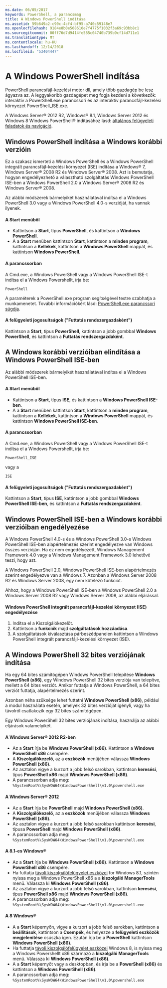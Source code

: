 ```yaml
---
ms.date: 06/05/2017
keywords: PowerShell, a parancsmag
title: A Windows PowerShell indítása
ms.assetid: 59b649a2-c90c-4cf4-bf95-a740c59148e7
ms.openlocfilehash: 9184e8b0e508610e7f4775f1032f3a69c93bb8c1
ms.sourcegitcommit: 00ff76d7d9414fe585c04740b739b9cf14d711e1
ms.translationtype: MT
ms.contentlocale: hu-HU
ms.lasthandoff: 12/14/2018
ms.locfileid: "53404447"
---
```

# <a name="starting-windows-powershell"></a>A Windows PowerShell indítása
PowerShell parancsfájl-kezelési motor dll, amely több gazdagép be lesz ágyazva az.  A leggyakoribb gazdagépet meg fogja kezdeni a következők: interaktív a PowerShell.exe parancssori és az interaktív parancsfájl-kezelési környezet PowerShell_ISE.exe.

A Windows Server® 2012 R2, Windows® 8.1, Windows Server 2012 és Windows 8 Windows PowerShell® indításához lásd: [általános felügyeleti feladatok és navigáció](https://technet.microsoft.com/library/hh831491.aspx).

## <a name="how-to-start-windows-powershell-on-earlier-versions-of-windows"></a>Windows PowerShell indítása a Windows korábbi verzióin

Ez a szakasz ismerteti a Windows PowerShell és a Windows PowerShell integrált parancsfájl-kezelési környezet (ISE) indítása a Windows® 7, Windows Server® 2008 R2 és Windows Server® 2008. Azt is bemutatja, hogyan engedélyezhető a választható szolgáltatás Windows PowerShell ISE-ben a Windows PowerShell 2.0 a Windows Server® 2008 R2 és Windows Server® 2008.

Az alábbi módszerek bármelyikét használatával indítsa el a Windows PowerShell 3.0 vagy a Windows PowerShell 4.0-s verzióját, ha vannak ilyenek.

#### <a name="from-the-start-menu"></a>A Start menüből

- Kattintson a **Start**, típus **PowerShell**, és kattintson a **Windows PowerShell**.
- A a **Start** menüben kattintson **Start**, kattintson a **minden program**, kattintson a **Kellékek**, kattintson a **Windows PowerShell**  mappát, és kattintson **Windows PowerShell**.

#### <a name="at-the-command-prompt"></a>A parancssorban

A Cmd.exe, a Windows PowerShell vagy a Windows PowerShell ISE-t indítsa el a Windows Powershellt, írja be:

```
PowerShell
```

A paraméterek a PowerShell.exe program segítségével testre szabhatja a munkamenetet. További információkért lásd: [PowerShell.exe parancssori súgója](../core-powershell/console/PowerShell.exe-Command-Line-Help.md).

#### <a name="with-administrative-privileges-run-as-administrator"></a>A felügyeleti jogosultságok ("Futtatás rendszergazdaként")

Kattintson a **Start**, típus **PowerShell**, kattintson a jobb gombbal **Windows PowerShell**, és kattintson a **Futtatás rendszergazdaként**.

## <a name="how-to-start-windows-powershell-ise-on-earlier-releases-of-windows"></a>A Windows korábbi verzióiban elindítása a Windows PowerShell ISE-ben

Az alábbi módszerek bármelyikét használatával indítsa el a Windows PowerShell ISE-ben.

#### <a name="from-the-start-menu"></a>A Start menüből

- Kattintson a **Start**, típus **ISE**, és kattintson a **Windows PowerShell ISE-ben**.
- A a **Start** menüben kattintson **Start**, kattintson a **minden program**, kattintson a **Kellékek**, kattintson a **Windows PowerShell**  mappát, és kattintson **Windows PowerShell ISE-ben**.

#### <a name="at-the-command-prompt"></a>A parancssorban

A Cmd.exe, a Windows PowerShell vagy a Windows PowerShell ISE-t indítsa el a Windows Powershellt, írja be:

```
PowerShell_ISE
```

vagy a

```
ISE
```

#### <a name="with-administrative-privileges-run-as-administrator"></a>A felügyeleti jogosultságok ("Futtatás rendszergazdaként")

Kattintson a **Start**, típus **ISE**, kattintson a jobb gombbal **Windows PowerShell ISE-ben**, és kattintson a **Futtatás rendszergazdaként**.

## <a name="how-to-enable-windows-powershell-ise-on-earlier-releases-of-windows"></a>Windows PowerShell ISE-ben a Windows korábbi verzióiban engedélyezése

A Windows PowerShell 4.0-s és a Windows PowerShell 3.0-s Windows PowerShell ISE-ben alapértelmezés szerint engedélyezve van Windows összes verzióján. Ha ez nem engedélyezett, Windows Management Framework 4.0 vagy a Windows Management Framework 3.0 lehetővé teszi, hogy azt.

A Windows PowerShell 2.0, Windows PowerShell ISE-ben alapértelmezés szerint engedélyezve van a Windows 7. Azonban a Windows Server 2008 R2 és Windows Server 2008, egy nem kötelező funkciót.

Ahhoz, hogy a Windows PowerShell ISE-ben a Windows PowerShell 2.0 a Windows Server 2008 R2 vagy Windows Server 2008, az alábbi eljárással.

#### <a name="to-enable-windows-powershell-integrated-scripting-environment-ise"></a>Windows PowerShell integrált parancsfájl-kezelési környezet (ISE) engedélyezése

1. Indítsa el a Kiszolgálókezelőt.
2. Kattintson a **funkciók** majd **szolgáltatások hozzáadása**.
3. A szolgáltatások kiválasztása párbeszédpanelen kattintson a Windows PowerShell integrált parancsfájl-kezelési környezet (ISE).

## <a name="starting-the-32-bit-version-of-windows-powershell"></a>A Windows PowerShell 32 bites verziójának indítása

Ha egy 64 bites számítógépen Windows PowerShell telepítése **Windows PowerShell (x86)**, egy Windows PowerShell 32 bites verziója van telepítve, mellett a 64 bites verziót. Amikor futtatja a Windows PowerShell, a 64 bites verziót futtatja, alapértelmezés szerint.

Azonban néha szüksége lehet futtatni **Windows PowerShell (x86)**, például a modul használata esetén, amelyek 32 bites verzióját igényli, vagy ha távolról csatlakozik egy 32 bites számítógépen.

Egy Windows PowerShell 32 bites verziójának indítása, használja az alábbi eljárások valamelyikét.

#### <a name="in-windows-server-2012-r2"></a>A Windows Server® 2012 R2-ben

- Az a **Start** írja be **Windows PowerShell (x86)**. Kattintson a **Windows PowerShell x86** csempére.
- A **Kiszolgálókezelő**, az a **eszközök** menüjében válassza **Windows PowerShell (x86)**.
- Az asztalon vigye a kurzort a jobb felső sarokban, kattintson **keresési**, típus **PowerShell x86** majd **Windows PowerShell (x86)**.
- A parancssorban adja meg: `%SystemRoot%\SysWOW64\WindowsPowerShell\v1.0\powershell.exe`

#### <a name="in-windows-server-2012"></a>A Windows Server® 2012

- Az a **Start** írja be **PowerShell** majd **Windows PowerShell (x86)**.
- A **Kiszolgálókezelő**, az a **eszközök** menüjében válassza **Windows PowerShell (x86)**.
- Az asztalon vigye a kurzort a jobb felső sarokban kattintson **keresési**, típusa **PowerShell** majd **Windows PowerShell (x86)**.
- A parancssorban adja meg: `%SystemRoot%\SysWOW64\WindowsPowerShell\v1.0\powershell.exe`

#### <a name="in-windows-81"></a>A 8.1-es Windows®

- Az a **Start** írja be **Windows PowerShell (x86)**. Kattintson a **Windows PowerShell x86** csempére.
- Ha futtatja [távoli kiszolgálófelügyelet eszközei](https://go.microsoft.com/fwlink/?LinkID=304145) for Windows 8.1, szintén nyissa meg a Windows PowerShell x86 a a **kiszolgáló ManagerTools** menü.
  Válassza ki **Windows PowerShell (x86)**.
- Az asztalon vigye a kurzort a jobb felső sarokban, kattintson **keresési**, típus **PowerShell x86** majd **Windows PowerShell (x86)**.
- A parancssorban adja meg: `%SystemRoot%\SysWOW64\WindowsPowerShell\v1.0\powershell.exe`

#### <a name="in-windows-8"></a>A 8 Windows®

- A a **Start** képernyőn, vigye a kurzort a jobb felső sarokban, kattintson a **beállítások**, kattintson a **Csempék**, és helyezze a **felügyeleti eszközök megjelenítése** csúszka igen. Ezután írja be a **PowerShell** kattintson **Windows PowerShell (x86)**.
- Ha futtatja [távoli kiszolgálófelügyelet eszközei](https://www.microsoft.com/download/details.aspx?id=28972) Windows 8, is nyissa meg a Windows Powershellt x86 származó a **kiszolgáló ManagerTools** menü. Válassza ki **Windows PowerShell (x86)**.
- A a **Start** képernyőt vagy a desktopban, és írja be a **PowerShell (x86)** és kattintson a **Windows PowerShell (x86)**.
- A parancssorban adja meg: `%SystemRoot%\SysWOW64\WindowsPowerShell\v1.0\powershell.exe`